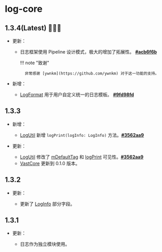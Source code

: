 # log-core

## 1.3.4(Latest) 🥳🥳🥳

- 更新：

    - 日志框架使用 Pipeline 设计模式，极大的增加了拓展性。 [**#acb6f6b**](https://github.com/SakurajimaMaii/Android-Vast-Extension/commit/acb6f6b14e39e8687b473a5e1943a993fda82581)
        
        !!! note "致谢"
        
            非常感谢 [ywnkm](https://github.com/ywnkm) 对于这一功能的支持。

- 新增：

    - [LogFormat](https://api.ave.entropy2020.cn/log/core/com.log.vastgui.core.base/-log-format/index.html) 用于用户自定义统一的日志模板。 [**#9fd98fd**](https://github.com/SakurajimaMaii/Android-Vast-Extension/commit/9fd98fdee337e7b3511ede27b7ac483a87423ccc)

## 1.3.3

- 新增：

    - [LogUtil](https://api.ave.entropy2020.cn/log/core/com.log.vastgui.core/-log-util/index.html?query=class%20LogUtil) 新增 `logPrint(logInfo: LogInfo)` 方法。[**#3562aa9**](https://github.com/SakurajimaMaii/Android-Vast-Extension/commit/3562aa925b940c147fbca7e70837c9a091eb1793)

- 更新：

    - [LogUtil](https://api.ave.entropy2020.cn/log/core/com.log.vastgui.core/-log-util/index.html?query=class%20LogUtil) 修改了 [mDefaultTag](https://api.ave.entropy2020.cn/log/core/com.log.vastgui.core/-log-util/m-default-tag.html) 和 [logPrint](https://api.ave.entropy2020.cn/log/core/com.log.vastgui.core/-log-util/log-print.html) 可见性。[**#3562aa9**](https://github.com/SakurajimaMaii/Android-Vast-Extension/commit/3562aa925b940c147fbca7e70837c9a091eb1793)
    - [VastCore](https://central.sonatype.com/artifact/io.github.sakurajimamaii/VastCore/overview) 更新到 0.1.0 版本。

## 1.3.2

- 更新：

    - 更新了 [LogInfo](https://api.ave.entropy2020.cn/log/core/com.log.vastgui.core.base/-log-info/index.html?query=data%20class%20LogInfo%C2%A0constructor(val%20mCurrentThread:%20Thread,%20val%20mLevel:%20LogLevel,%20val%20mTag:%20String,%20val%20mTime:%20Long,%20val%20mContent:%20String,%20val%20mType:%20Int,%20val%20mThrowable:%20Throwable?%20=%20null)) 部分字段。

## 1.3.1

- 更新：

    - 日志作为独立模块使用。
